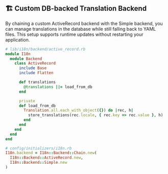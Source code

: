 ## 🏗️ Custom DB-backed Translation Backend
By chaining a custom ActiveRecord backend with the Simple backend, you can manage translations in the database while still falling back to YAML files. This setup supports runtime updates without restarting your application.

```ruby
# lib/i18n/backend/active_record.rb
module I18n
  module Backend
    class ActiveRecord
      include Base
      include Flatten

      def translations
        @translations ||= load_from_db
      end

      private
      def load_from_db
        Translation.all.each_with_object({}) do |rec, h|
          store_translations(rec.locale, { rec.key => rec.value }, h)
        end
      end
    end
  end
end
```

```ruby
# config/initializers/i18n.rb
I18n.backend = I18n::Backend::Chain.new(
  I18n::Backend::ActiveRecord.new,
  I18n::Backend::Simple.new
)
```
